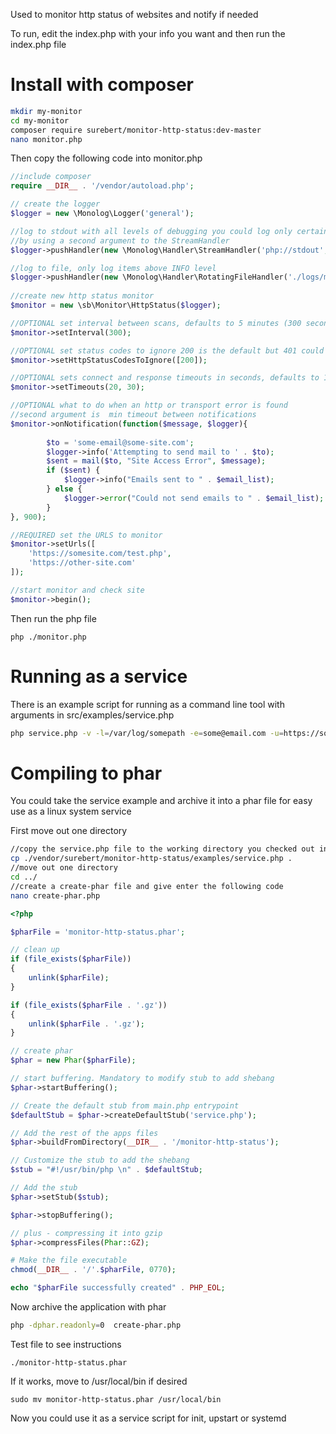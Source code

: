 Used to monitor http status of websites and notify if needed

To run, edit the index.php with your info you want and then run the index.php file

# Install with composer
```bash
mkdir my-monitor
cd my-monitor
composer require surebert/monitor-http-status:dev-master
nano monitor.php
```

Then copy the following code into monitor.php

```php
//include composer
require __DIR__ . '/vendor/autoload.php';

// create the logger
$logger = new \Monolog\Logger('general'); 

//log to stdout with all levels of debugging you could log only certain levels
//by using a second argument to the StreamHandler
$logger->pushHandler(new \Monolog\Handler\StreamHandler('php://stdout', \Monolog\Logger::DEBUG));

//log to file, only log items above INFO level
$logger->pushHandler(new \Monolog\Handler\RotatingFileHandler('./logs/monitor', \Monolog\Logger::INFO));
 
//create new http status monitor
$monitor = new \sb\Monitor\HttpStatus($logger);

//OPTIONAL set interval between scans, defaults to 5 minutes (300 seconds)
$monitor->setInterval(300);

//OPTIONAL set status codes to ignore 200 is the default but 401 could also be useful
$monitor->setHttpStatusCodesToIgnore([200]);

//OPTIONAL sets connect and response timeouts in seconds, defaults to 10 and 30
$monitor->setTimeouts(20, 30);

//OPTIONAL what to do when an http or transport error is found
//second argument is  min timeout between notifications
$monitor->onNotification(function($message, $logger){
    
        $to = 'some-email@some-site.com';
        $logger->info('Attempting to send mail to ' . $to);
        $sent = mail($to, "Site Access Error", $message);
        if ($sent) {
            $logger->info("Emails sent to " . $email_list);
        } else {
            $logger->error("Could not send emails to " . $email_list);
        }
}, 900);

//REQUIRED set the URLS to monitor
$monitor->setUrls([
    'https://somesite.com/test.php',
    'https://other-site.com'
]);

//start monitor and check site 
$monitor->begin();
```

Then run the php file
```
php ./monitor.php
```

# Running as a service
There is an example script for running as a command line tool with arguments in src/examples/service.php

```bash
php service.php -v -l=/var/log/somepath -e=some@email.com -u=https://somesite.com,https://some-other.com
```

# Compiling to phar
You could take the service example and archive it into a phar file for easy use as a linux system service

First move out one directory
```bash
//copy the service.php file to the working directory you checked out into above
cp ./vendor/surebert/monitor-http-status/examples/service.php .
//move out one directory 
cd ../
//create a create-phar file and give enter the following code
nano create-phar.php
```

```php
<?php

$pharFile = 'monitor-http-status.phar';

// clean up
if (file_exists($pharFile))
{
    unlink($pharFile);
}

if (file_exists($pharFile . '.gz'))
{
    unlink($pharFile . '.gz');
}

// create phar
$phar = new Phar($pharFile);

// start buffering. Mandatory to modify stub to add shebang
$phar->startBuffering();

// Create the default stub from main.php entrypoint
$defaultStub = $phar->createDefaultStub('service.php');

// Add the rest of the apps files
$phar->buildFromDirectory(__DIR__ . '/monitor-http-status');

// Customize the stub to add the shebang
$stub = "#!/usr/bin/php \n" . $defaultStub;

// Add the stub
$phar->setStub($stub);

$phar->stopBuffering();

// plus - compressing it into gzip
$phar->compressFiles(Phar::GZ);

# Make the file executable
chmod(__DIR__ . '/'.$pharFile, 0770);

echo "$pharFile successfully created" . PHP_EOL;
```

Now archive the application with phar
```bash
php -dphar.readonly=0  create-phar.php
```

Test file to see instructions
```
./monitor-http-status.phar
```

If it works, move to /usr/local/bin if desired
```
sudo mv monitor-http-status.phar /usr/local/bin
```

Now you could use it as a service script for init, upstart or systemd